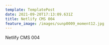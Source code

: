 ```yaml
---
template: TemplatePost
date: 2021-09-20T17:13:09.631Z
title: Netlify CMS 004
feature_image: /images/sunp0009_moment12.jpg
---
```

Netlify CMS 004